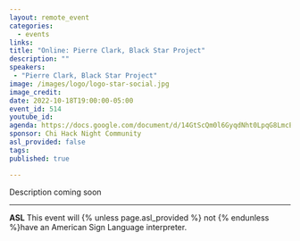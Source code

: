 ```yaml
---
layout: remote_event
categories:
  - events
links: 
title: "Online: Pierre Clark, Black Star Project"
description: ""
speakers:
 - "Pierre Clark, Black Star Project"
image: /images/logo/logo-star-social.jpg
image_credit:
date: 2022-10-18T19:00:00-05:00
event_id: 514
youtube_id: 
agenda: https://docs.google.com/document/d/14GtScQm0l6GyqdNht0LpqG8LmcEF7i3COjNJ06PaTj8/edit#
sponsor: Chi Hack Night Community
asl_provided: false
tags: 
published: true

---
```


Description coming soon

---

**ASL** This event will {% unless page.asl_provided %} not {% endunless %}have an American Sign Language interpreter.
